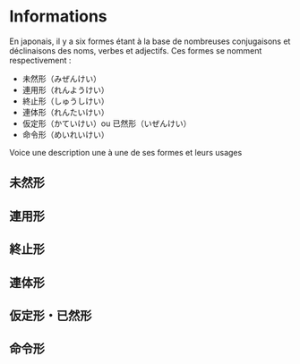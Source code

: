 <!-- TITLE: Les six formes conjonctives -->
<!-- SUBTITLE: Présentation et explication des six formes de base des conjugaisons des verbes, noms et adjectifs japonais -->

# Informations
En japonais, il y a six formes étant à la base de nombreuses conjugaisons et déclinaisons des noms, verbes et adjectifs. Ces formes se nomment respectivement :
* 未然形（みぜんけい）
* 連用形（れんようけい）
* 終止形（しゅうしけい）
* 連体形（れんたいけい）
* 仮定形（かていけい）ou 已然形（いぜんけい）
* 命令形（めいれいけい）

Voice une description une à une de ses formes et leurs usages

## 未然形

## 連用形

## 終止形

## 連体形

## 仮定形・已然形

## 命令形